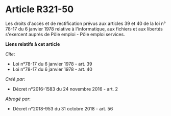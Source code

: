 # Article R321-50

Les droits d'accès et de rectification prévus aux articles 39 et 40 de la loi n° 78-17 du 6 janvier 1978 relative à
l'informatique, aux fichiers et aux libertés s'exercent auprès de Pôle emploi - Pôle emploi services.

**Liens relatifs à cet article**

_Cite_:

  - Loi n°78-17 du 6 janvier 1978 - art. 39
  - Loi n°78-17 du 6 janvier 1978 - art. 40

_Créé par_:

  - Décret n°2016-1583 du 24 novembre 2016 - art. 2

_Abrogé par_:

  - Décret n°2018-953 du 31 octobre 2018 - art. 56

